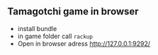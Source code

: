 ## Tamagotchi game in browser
- install bundle
- in game folder call `rackup`
- Open in browser adress http://127.0.0.1:9292/